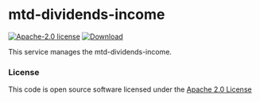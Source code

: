 # mtd-dividends-income

[![Apache-2.0 license](http://img.shields.io/badge/license-Apache-brightgreen.svg)](http://www.apache.org/licenses/LICENSE-2.0.html)
[![Download](https://api.bintray.com/packages/hmrc/releases/mtd-dividends-income/images/download.svg) ](https://bintray.com/hmrc/releases/mtd-dividends-income/_latestVersion)

This service manages the mtd-dividends-income.

### License

This code is open source software licensed under the [Apache 2.0 License]("http://www.apache.org/licenses/LICENSE-2.0.html")

